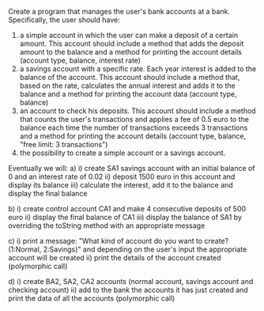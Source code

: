 Create a program that manages the user's bank accounts at a bank. Specifically, the user should have:
1) a simple account in which the user can make a deposit of a certain amount. This account should include a method that adds the deposit amount to the balance and a method for printing the account details (account type, balance, interest rate) 
2) a savings account with a specific rate. Each year interest is added to the balance of the account. This account should include a method that, based on the rate, calculates the annual interest and adds it to the balance and a method for printing the account data (account type, balance)
3) an account to check his deposits. This account should include a method that counts the user's transactions and applies a fee of 0.5 euro to the balance each time the number of transactions exceeds 3 transactions and a method for printing the account details (account type, balance, "free limit: 3 transactions")
4) the possibility to create a simple account or a savings account. 

Eventually we will:
a) i) create SA1 savings account with an initial balance of 0 and an interest rate of 0.02
   ii) deposit 1500 euro in this account and display its balance
   iii) calculate the interest, add it to the balance and display the final balance

b) i) create control account CA1 and make 4 consecutive deposits of 500 euro
   ii) display the final balance of CA1
   iii) display the balance of SA1 by overriding the toString method with an appropriate message

c) i) print a message: "What kind of account do you want to create? (1:Normal, 2:Savings)" and depending on the user's input the appropriate account will be created
   ii) print the details of the account created (polymorphic call)

d) i) create BA2, SA2, CA2 accounts (normal account, savings account and checking account)
   ii) add to the bank the accounts it has just created and print the data of all the accounts (polymorphic call)

